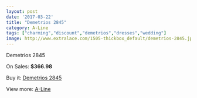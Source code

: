 ```yaml
---
layout: post
date: '2017-03-22'
title: "Demetrios 2845"
category: A-Line
tags: ["charming","discount","demetrios","dresses","wedding"]
image: http://www.extralace.com/1505-thickbox_default/demetrios-2845.jpg
---
```

Demetrios 2845

On Sales: **$366.98**
<a href="https://www.extralace.com/a-line/713-demetrios-2845.html"><amp-img layout="responsive" width="600" height="600" src="//www.extralace.com/1505-thickbox_default/demetrios-2845.jpg" alt="Demetrios 2845 0" /></a>
<a href="https://www.extralace.com/a-line/713-demetrios-2845.html"><amp-img layout="responsive" width="600" height="600" src="//www.extralace.com/1506-thickbox_default/demetrios-2845.jpg" alt="Demetrios 2845 1" /></a>

Buy it: [Demetrios 2845](https://www.extralace.com/a-line/713-demetrios-2845.html "Demetrios 2845")

View more: [A-Line](https://www.extralace.com/2-a-line "A-Line")